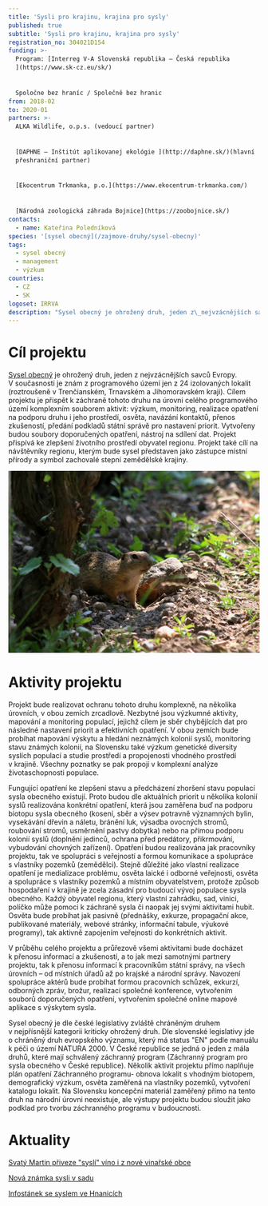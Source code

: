 ```yaml
---
title: 'Sysli pro krajinu, krajina pro sysly'
published: true
subtitle: 'Sysli pro krajinu, krajina pro sysly'
registration_no: 304021D154
funding: >-
  Program: [Interreg V-A Slovenská republika – Česká republika
  ](https://www.sk-cz.eu/sk/)


  Spoločne bez hraníc / Společně bez hranic
from: 2018-02
to: 2020-01
partners: >-
  ALKA Wildlife, o.p.s. (vedoucí partner)


  [DAPHNE – Inštitút aplikovanej ekológie ](http://daphne.sk/)(hlavní
  přeshraniční partner)


  [Ekocentrum Trkmanka, p.o.](https://www.ekocentrum-trkmanka.com/)


  [Národná zoologická záhrada Bojnice](https://zoobojnice.sk/)
contacts:
  - name: Kateřina Poledníková
species: '[sysel obecný](/zajmove-druhy/sysel-obecny)'
tags:
  - sysel obecný
  - management
  - výzkum
countries:
  - CZ
  - SK
logoset: IRRVA
description: "Sysel obecný je ohrožený druh, jeden z\_nejvzácnějších savců Evropy. V\_současnosti je znám z\_programového území jen z\_24 izolovaných lokalit (roztroušeně v\_Trenčianském, Trnavském a\_Jihomoravském kraji). Cílem projektu je přispět k\_záchraně tohoto druhu na úrovni celého programového území komplexním souborem aktivit. Projekt přispívá ke zlepšení životního prostředí obyvatel regionu. Projekt také cílí na návštěvníky regionu, kterým bude sysel představen jako zástupce místní přírody a\_symbol zachovalé stepní zemědělské krajiny."
---
```

# Cíl projektu

[Sysel obecný](/zajmove-druhy/sysel-obecny) je ohrožený druh, jeden z nejvzácnějších savců
Evropy. V současnosti je znám z programového území jen z 24 izolovaných
lokalit (roztroušeně v Trenčianském, Trnavském a Jihomoravském
kraji). Cílem projektu je přispět k záchraně tohoto druhu na úrovni
celého programového území komplexním souborem aktivit: výzkum,
monitoring, realizace opatření na podporu druhu i jeho prostředí,
osvěta, navázání kontaktů, přenos zkušeností, předání podkladů státní
správě pro nastavení priorit. Vytvořeny budou soubory doporučených
opatření, nástroj na sdílení dat. Projekt přispívá ke zlepšení životního
prostředí obyvatel regionu. Projekt také cílí na návštěvníky regionu,
kterým bude sysel představen jako zástupce místní přírody a symbol
zachovalé stepní zemědělské krajiny.

![](/media/img_2907v_900.jpg "sysel obecný")

# Aktivity projektu

Projekt bude realizovat ochranu tohoto druhu komplexně, na několika
úrovních, v obou zemích zrcadlově. Nezbytné jsou výzkumné aktivity,
mapování a monitoring populací, jejichž cílem je sběr chybějících dat
pro následné nastavení priorit a efektivních opatření. V obou zemích
bude probíhat mapování výskytu a hledání neznámých kolonií syslů,
monitoring stavu známých kolonií, na Slovensku také výzkum genetické
diversity syslích populací a studie prostředí a propojenosti vhodného
prostředí v krajině. Všechny poznatky se pak propojí v komplexní analýze
životaschopnosti populace.

Fungující opatření ke zlepšení stavu a předcházení zhoršení stavu
populací sysla obecného existují. Proto budou dle aktuálních priorit
u několika kolonií syslů realizována konkrétní opatření, která jsou
zaměřena buď na podporu biotopu sysla obecného (kosení, sběr a výsev
potravně významných bylin, vysekávání dřevin a náletu, bránění luk,
výsadba ovocných stromů, roubování stromů, usměrnění pastvy dobytka)
nebo na přímou podporu kolonií syslů (doplnění jedinců, ochrana před
predátory, přikrmování, vybudování chovných zařízení). Opatření budou
realizována jak pracovníky projektu, tak ve spolupráci s veřejností
a formou komunikace a spolupráce s vlastníky pozemků (zemědělci). Stejně
důležité jako vlastní realizace opatření je medializace problému, osvěta
laické i odborné veřejnosti, osvěta a spolupráce s vlastníky pozemků
a místním obyvatelstvem, protože způsob hospodaření v krajině je zcela
zásadní pro budoucí vývoj populace sysla obecného. Každý obyvatel
regionu, který vlastní zahrádku, sad, vinici, políčko může pomoci
k záchraně sysla či naopak jej svými aktivitami hubit. Osvěta bude
probíhat jak pasivně (přednášky, exkurze, propagační akce, publikované
materiály, webové stránky, informační tabule, výukové programy), tak
aktivně zapojením veřejnosti do konkrétních aktivit.

V průběhu celého projektu a průřezově všemi aktivitami bude docházet
k přenosu informací a zkušeností, a to jak mezi samotnými partnery
projektu, tak k přenosu informací k pracovníkům státní správy, na všech
úrovních – od místních úřadů až po krajské a národní správy. Navození
spolupráce aktérů bude probíhat formou pracovních schůzek, exkurzí,
odborných zpráv, brožur, realizací společné konference, vytvořením
souborů doporučených opatření, vytvořením společné online mapové
aplikace s výskytem sysla.

Sysel obecný je dle české legislativy zvláště chráněným druhem
v nejpřísnější kategorii kriticky ohrožený druh. Dle slovenské
legislativy jde o chráněný druh evropského významu, který má status "EN"
podle manuálu k péči o území NATURA 2000. V České republice se jedná
o jeden z mála druhů, které mají schválený záchranný program (Záchranný
program pro sysla obecného v České republice). Několik aktivit projektu
přímo naplňuje plán opatření Záchranného programu- obnova lokalit s vhodným biotopem,
demografický výzkum, osvěta zaměřená na vlastníky pozemků, vytvoření
katalogu lokalit. Na Slovensku koncepční materiál zaměřený přímo na
tento druh na národní úrovni neexistuje, ale výstupy projektu budou
sloužit jako podklad pro tvorbu záchranného programu v budoucnosti.

# Aktuality

[Svatý Martin přiveze "syslí" víno i z nové vinařské obce](/news/svatý-martin-přiveze-syslí-víno-i-z-nové-vinařské-obce)

[Nová známka sysli v sadu](/news/nová-známka-sysli-v-sadu)

[Infostánek se syslem ve Hnanicích](/news/infostanek-se-syslem-ve-hnanicich)
